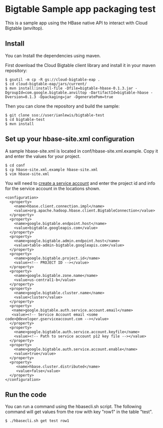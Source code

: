 # Bigtable Sample app packaging test

This is a sample app using the HBase native API to interact with Cloud Bigtable (anviltop).

## Install

You can Install the dependencies using maven.

First download the Cloud Bigtable client library and install it in your maven repository:

    $ gsutil -m cp -R gs://cloud-bigtable-eap .
    $ cd cloud-bigtable-eap/jars/current/
    $ mvn install:install-file -Dfile=bigtable-hbase-0.1.3.jar -DgroupId=com.google.bigtable.anviltop -DartifactId=bigtable-hbase -Dversion=0.1.3 -Dpackaging=jar -DgeneratePom=true

Then you can clone the repository and build the sample:

    $ git clone sso://user/ianlewis/bigtable-test
    $ cd bigtable-test
    $ mvn install

## Set up your hbase-site.xml configuration

A sample hbase-site.xml is located in conf/hbase-site.xml.example. Copy it and enter the values for your project.

    $ cd conf
    $ cp hbase-site.xml.example hbase-site.xml
    $ vim hbase-site.xml

You will need to [create a service account](https://developers.google.com/accounts/docs/OAuth2ServiceAccount#creatinganaccount) and enter the project id and info for the service account in the locations shown.

    <configuration>
      <property>
        <name>hbase.client.connection.impl</name>
        <value>org.apache.hadoop.hbase.client.BigtableConnection</value>
      </property>
      <property>
        <name>google.bigtable.endpoint.host</name>
        <value>bigtable.googleapis.com</value>
      </property>
      <property>
        <name>google.bigtable.admin.endpoint.host</name>
        <value>table-admin-bigtable.googleapis.com</value>
      </property>
      <property>
        <name>google.bigtable.project.id</name>
        <value><!-- PROJECT ID --></value>
      </property>
      <property>
        <name>google.bigtable.zone.name</name>
        <value>us-central1-b</value>
      </property>
      <property>
        <name>google.bigtable.cluster.name</name>
        <value>cluster</value>
      </property>
      <property>
       <name>google.bigtable.auth.service.account.email</name>
       <value><!-- Service Account email <some code>@developer.gserviceaccount.com --></value>
      </property>
      <property>
        <name>google.bigtable.auth.service.account.keyfile</name>
        <value><!-- Path to service account p12 key file --></value>
      </property>
      <property>
        <name>google.bigtable.auth.service.account.enable</name>
        <value>true</value>
      </property>
      <property>
         <name>hbase.cluster.distributed</name>
         <value>false</value>
      </property>
    </configuration>

## Run the code

You can run a command using the hbasecli.sh script. The following command will get values from the row with key "row1" in the table "test".

    $ ./hbasecli.sh get test row1
